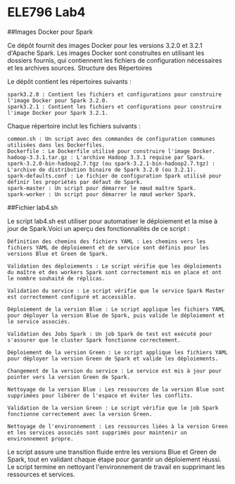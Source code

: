# ELE796 Lab4

##Images Docker pour Spark

Ce dépôt fournit des images Docker pour les versions 3.2.0 et 3.2.1 d'Apache Spark. Les images Docker sont construites en utilisant les dossiers fournis, qui contiennent les fichiers de configuration nécessaires et les archives sources.
Structure des Répertoires

Le dépôt contient les répertoires suivants :

    spark3.2.0 : Contient les fichiers et configurations pour construire l'image Docker pour Spark 3.2.0.
    spark3.2.1 : Contient les fichiers et configurations pour construire l'image Docker pour Spark 3.2.1.

Chaque répertoire inclut les fichiers suivants :

    common.sh : Un script avec des commandes de configuration communes utilisées dans les Dockerfiles.
    Dockerfile : Le Dockerfile utilisé pour construire l'image Docker.
    hadoop-3.3.1.tar.gz : L'archive Hadoop 3.3.1 requise par Spark.
    spark-3.2.0-bin-hadoop2.7.tgz (ou spark-3.2.1-bin-hadoop2.7.tgz) : L'archive de distribution binaire de Spark 3.2.0 (ou 3.2.1).
    spark-defaults.conf : Le fichier de configuration Spark utilisé pour définir les propriétés par défaut de Spark.
    spark-master : Un script pour démarrer le nœud maître Spark.
    spark-worker : Un script pour démarrer le nœud worker Spark.

##Fichier lab4.sh

Le script lab4.sh est utiliser pour automatiser le déploiement et la mise à jour de Spark.Voici un aperçu des fonctionnalités de ce script :

    Définition des chemins des fichiers YAML : Les chemins vers les fichiers YAML de déploiement et de service sont définis pour les versions Blue et Green de Spark.

    Validation des déploiements : Le script vérifie que les déploiements du maître et des workers Spark sont correctement mis en place et ont le nombre souhaité de réplicas.

    Validation du service : Le script vérifie que le service Spark Master est correctement configuré et accessible.

    Déploiement de la version Blue : Le script applique les fichiers YAML pour déployer la version Blue de Spark, puis valide le déploiement et le service associés.

    Validation des Jobs Spark : Un job Spark de test est exécuté pour s'assurer que le cluster Spark fonctionne correctement.

    Déploiement de la version Green : Le script applique les fichiers YAML pour déployer la version Green de Spark et valide les déploiements.

    Changement de la version du service : Le service est mis à jour pour pointer vers la version Green de Spark.

    Nettoyage de la version Blue : Les ressources de la version Blue sont supprimées pour libérer de l'espace et éviter les conflits.

    Validation de la version Green : Le script vérifie que le job Spark fonctionne correctement avec la version Green.

    Nettoyage de l'environnement : Les ressources liées à la version Green et les services associés sont supprimés pour maintenir un environnement propre.

Le script assure une transition fluide entre les versions Blue et Green de Spark, tout en validant chaque étape pour garantir un déploiement réussi.
Le script termine en nettoyant l'environnement de travail en supprimant les ressources et services.
